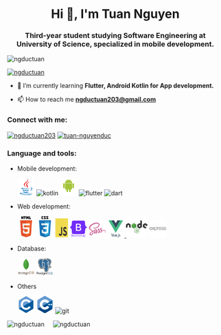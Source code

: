 <h1 align="center">Hi 👋, I'm Tuan Nguyen</h1>
<h3 align="center">Third-year student studying Software Engineering at University of Science, specialized in mobile development.</h3>

<p align="left">
  <img
    src="https://komarev.com/ghpvc/?username=ngductuan&label=Profile%20views&color=0e75b6&style=flat"
    alt="ngductuan"
  />
</p>

<p align="left">
  <a href="https://github.com/ryo-ma/github-profile-trophy"
    ><img
      src="https://github-profile-trophy.vercel.app/?username=ngductuan"
      alt="ngductuan"
  /></a>
</p>

- 🌱 I’m currently learning **Flutter, Android Kotlin for App development.**

- 📫 How to reach me **ngductuan203@gmail.com**

### Connect with me:

<a href="https://fb.com/ndtuan203" target="blank"
    ><img
      align="center"
      src="https://raw.githubusercontent.com/rahuldkjain/github-profile-readme-generator/master/src/images/icons/Social/facebook.svg"
      alt="ngductuan203"
      height="30"
      width="40"
  /></a>
<a href="https://linkedin.com/in/tuan-nguyenduc" target="blank"><img align="center" src="https://raw.githubusercontent.com/rahuldkjain/github-profile-readme-generator/master/src/images/icons/Social/linked-in-alt.svg" alt="tuan-nguyenduc" height="30" width="40" /></a>

</p>

### Language and tools:

- Mobile development:

  <a href="https://www.java.com" target="_blank" rel="noreferrer" style="text-decoration: none!important;">
  <img
        src="https://raw.githubusercontent.com/devicons/devicon/master/icons/java/java-original.svg"
        alt="java"
        width="40"
        height="40"
      />
  </a>
  <a href="https://kotlinlang.org" target="_blank" rel="noreferrer" style="text-decoration: none!important;">
    <img
      src="https://www.vectorlogo.zone/logos/kotlinlang/kotlinlang-icon.svg"
      alt="kotlin"
      width="40"
      height="40"
    />
  </a>
  <a href="https://developer.android.com" target="_blank" rel="noreferrer" style="text-decoration: none!important;">
    <img
      src="https://raw.githubusercontent.com/devicons/devicon/master/icons/android/android-original-wordmark.svg"
      alt="android"
      width="40"
      height="40"
    />
  </a>
  <a href="https://flutter.dev" target="_blank" rel="noreferrer" style="text-decoration: none!important;">
    <img
      src="https://www.vectorlogo.zone/logos/flutterio/flutterio-icon.svg"
      alt="flutter"
      width="40"
      height="40"
    />
  </a>
  <a href="https://dart.dev" target="_blank" rel="noreferrer" style="text-decoration: none!important;">
    <img
      src="https://www.vectorlogo.zone/logos/dartlang/dartlang-icon.svg"
      alt="dart"
      width="40"
      height="40"
    />
  </a>

- Web development:

  <a href="https://www.w3.org/html/" target="_blank" rel="noreferrer" style="text-decoration: none!important;">
      <img
        src="https://raw.githubusercontent.com/devicons/devicon/master/icons/html5/html5-original-wordmark.svg"
        alt="html5"
        width="40"
        height="50"
      />
  </a>
  <a href="https://www.w3schools.com/css/" target="_blank" rel="noreferrer" style="text-decoration: none!important;">
    <img
      src="https://raw.githubusercontent.com/devicons/devicon/master/icons/css3/css3-original-wordmark.svg"
      alt="css3"
      width="40"
      height="50"
    />
  </a>
  <a
    href="https://developer.mozilla.org/en-US/docs/Web/JavaScript"
    target="_blank"
    rel="noreferrer"
    style="text-decoration: none!important;"
  >
    <img
      src="https://raw.githubusercontent.com/devicons/devicon/master/icons/javascript/javascript-original.svg"
      alt="javascript"
      width="30"
      height="45"
    />
  </a>
  <a href="https://getbootstrap.com" target="_blank" rel="noreferrer" style="text-decoration: none!important;">
    <img
      src="https://raw.githubusercontent.com/devicons/devicon/master/icons/bootstrap/bootstrap-plain-wordmark.svg"
      alt="bootstrap"
      width="40"
      height="40"
    />
  </a>
  <a href="https://sass-lang.com" target="_blank" rel="noreferrer" style="text-decoration: none!important;">
    <img
      src="https://raw.githubusercontent.com/devicons/devicon/master/icons/sass/sass-original.svg"
      alt="sass"
      width="40"
      height="40"
    />
  </a>
  <a href="https://vuejs.org/" target="_blank" rel="noreferrer style="text-decoration: none!important;"">
    <img
      src="https://raw.githubusercontent.com/devicons/devicon/master/icons/vuejs/vuejs-original-wordmark.svg"
      alt="vuejs"
      width="40"
      height="40"
    />
  </a>
  <a href="https://nodejs.org" target="_blank" rel="noreferrer" style="text-decoration: none!important;">
    <img
      src="https://raw.githubusercontent.com/devicons/devicon/master/icons/nodejs/nodejs-original-wordmark.svg"
      alt="nodejs"
      width="50"
      height="50"
    />
  </a>
  <a href="https://expressjs.com" target="_blank" rel="noreferrer" style="text-decoration: none!important;">
    <img
      src="https://raw.githubusercontent.com/devicons/devicon/master/icons/express/express-original-wordmark.svg"
      alt="express"
      width="40"
      height="40"
    />
  </a>

- Database:

  <a href="https://www.mongodb.com/" target="_blank" rel="noreferrer" style="text-decoration: none!important;">
  <img
        src="https://raw.githubusercontent.com/devicons/devicon/master/icons/mongodb/mongodb-original-wordmark.svg"
        alt="mongodb"
        width="40"
        height="40"
      />
  </a>
  <a href="https://www.postgresql.org" target="_blank" rel="noreferrer" style="text-decoration: none!important;">
    <img
      src="https://raw.githubusercontent.com/devicons/devicon/master/icons/postgresql/postgresql-original-wordmark.svg"
      alt="postgresql"
      width="40"
      height="40"
    />
  </a>

- Others

  <a href="https://www.cprogramming.com/" target="_blank" rel="noreferrer" style="text-decoration: none!important;">
      <img
        src="https://raw.githubusercontent.com/devicons/devicon/master/icons/c/c-original.svg"
        alt="c"
        width="40"
        height="40"
      />
    </a>
  <a href="https://www.w3schools.com/cpp/" target="_blank" rel="noreferrer" style="text-decoration: none!important;">
    <img
      src="https://raw.githubusercontent.com/devicons/devicon/master/icons/cplusplus/cplusplus-original.svg"
      alt="cplusplus"
      width="40"
      height="40"
    />
  </a>
  <a href="https://git-scm.com/" target="_blank" rel="noreferrer" style="text-decoration: none!important;">
    <img
      src="https://www.vectorlogo.zone/logos/git-scm/git-scm-icon.svg"
      alt="git"
      width="40"
      height="40"
    />
  </a>

<div style="display: flex">
  <img src="https://github-readme-stats.vercel.app/api/top-langs?username=ngductuan&show_icons=true&locale=en&layout=compact" alt="ngductuan" style="height: 120px; margin-right: 20px;"/>
  <img
      src="https://github-readme-streak-stats.herokuapp.com/?user=ngductuan&" alt="ngductuan" style="height: 170px"/>
</div>

